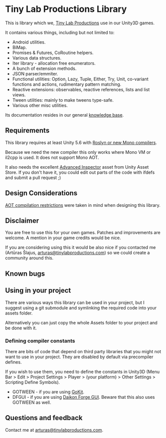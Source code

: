 Tiny Lab Productions Library
============================

This is library which we, [Tiny Lab Productions](www.tinylabproductions.com) use
in our Unity3D games. 

It contains various things, including but not limited to:

* Android utilities.
* BiMap.
* Promises & Futures, CoRoutine helpers.
* Various data structures.
* Iter library - allocation free enumerators.
* A bunch of extension methods.
* JSON parser/emmiter.
* Functional utilities: Option, Lazy, Tuple, Either, Try, Unit, co-variant functions and actions, rudimentary pattern matching.
* Reactive extensions: observables, reactive references, lists and list views.
* Tween utilities: mainly to make tweens type-safe.
* Various other misc utilities.

Its documentation resides in our general [knowledge base](https://github.com/tinylabproductions/knowledgebase/wiki).

Requirements
------------

This library requires at least Unity 5.6 with [Roslyn or new Mono compilers](https://bitbucket.org/alexzzzz/unity-c-5.0-and-6.0-integration/overview).

Because we need the new compiler this only works where Mono VM or il2cpp is used. It does not support Mono AOT.

It also needs the excellent [Advanced Inspector](https://www.assetstore.unity3d.com/en/#!/content/18025) asset from Unity Asset Store. If you don't have it, you could edit out parts of the code with ifdefs and submit a pull request ;)

Design Considerations
---------------------

[AOT compilation restrictions](https://docs.unity3d.com/Manual/ScriptingRestrictions.html#AOT) were taken in mind when designing this library.

Disclaimer
----------

You are free to use this for your own games. Patches and improvements are welcome. A mention in your game credits would be nice.

If you are considering using this it would be also nice if you contacted me (Artūras Šlajus, arturas@tinylabproductions.com) so we could create a community around this.

Known bugs
----------

Using in your project
---------------------

There are various ways this library can be used in your project, but I suggest 
using a git submodule and symlinking the required code into your assets folder.

Alternatively you can just copy the whole Assets folder to your project and be done with it.

### Defining compiler constants ###

There are bits of code that depend on third party libraries that you might not
want to use in your project. They are disabled by default via precompiler 
defines.

If you wish to use them, you need to define the constants in Unity3D (Menu Bar > Edit > Project Settings > Player > (your platform) > Other Settings > Scripting Define Symbols).

* GOTWEEN - if you are using [GoKit](https://github.com/prime31/GoKit).
* DFGUI - if you are using [Daikon Forge GUI](http://www.daikonforge.com/dfgui/). Beware that this also uses GOTWEEN as well.

Questions and feedback
----------------------

Contact me at <arturas@tinylabproductions.com>.

